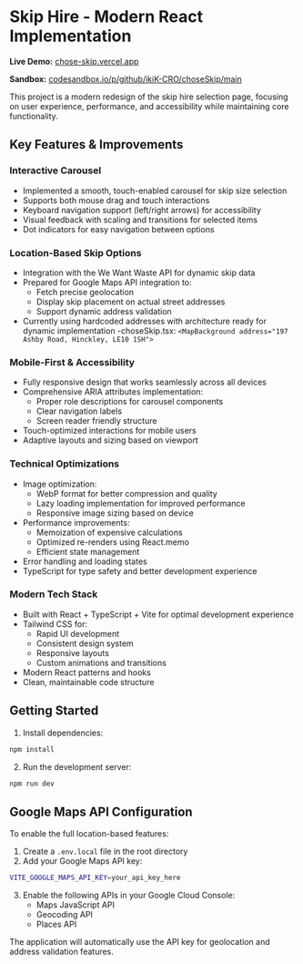 # Skip Hire - Modern React Implementation

**Live Demo:** [chose-skip.vercel.app](https://chose-skip.vercel.app)

**Sandbox:** [codesandbox.io/p/github/ikiK-CRO/choseSkip/main](https://codesandbox.io/p/github/ikiK-CRO/choseSkip/main)

This project is a modern redesign of the skip hire selection page, focusing on user experience, performance, and accessibility while maintaining core functionality.

## Key Features & Improvements

### Interactive Carousel
- Implemented a smooth, touch-enabled carousel for skip size selection
- Supports both mouse drag and touch interactions
- Keyboard navigation support (left/right arrows) for accessibility
- Visual feedback with scaling and transitions for selected items
- Dot indicators for easy navigation between options

### Location-Based Skip Options
- Integration with the We Want Waste API for dynamic skip data
- Prepared for Google Maps API integration to:
  - Fetch precise geolocation
  - Display skip placement on actual street addresses
  - Support dynamic address validation
- Currently using hardcoded addresses with architecture ready for dynamic implementation
  -choseSkip.tsx: ```<MapBackground address="197 Ashby Road, Hinckley, LE10 1SH">```

### Mobile-First & Accessibility
- Fully responsive design that works seamlessly across all devices
- Comprehensive ARIA attributes implementation:
  - Proper role descriptions for carousel components
  - Clear navigation labels
  - Screen reader friendly structure
- Touch-optimized interactions for mobile users
- Adaptive layouts and sizing based on viewport

### Technical Optimizations
- Image optimization:
  - WebP format for better compression and quality
  - Lazy loading implementation for improved performance
  - Responsive image sizing based on device
- Performance improvements:
  - Memoization of expensive calculations
  - Optimized re-renders using React.memo
  - Efficient state management
- Error handling and loading states
- TypeScript for type safety and better development experience

### Modern Tech Stack
- Built with React + TypeScript + Vite for optimal development experience
- Tailwind CSS for:
  - Rapid UI development
  - Consistent design system
  - Responsive layouts
  - Custom animations and transitions
- Modern React patterns and hooks
- Clean, maintainable code structure

## Getting Started

1. Install dependencies:
```bash
npm install
```

2. Run the development server:
```bash
npm run dev
```

## Google Maps API Configuration

To enable the full location-based features:

1. Create a `.env.local` file in the root directory
2. Add your Google Maps API key:
```bash
VITE_GOOGLE_MAPS_API_KEY=your_api_key_here
```
3. Enable the following APIs in your Google Cloud Console:
   - Maps JavaScript API
   - Geocoding API
   - Places API

The application will automatically use the API key for geolocation and address validation features.
